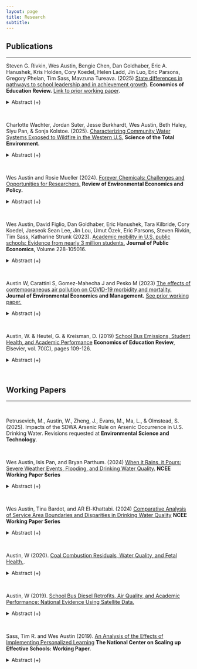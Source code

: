 ```yaml
---
layout: page
title: Research
subtitle: 
---
```


## Publications
----


Steven G. Rivkin, Wes Austin, Bengie Chen, Dan Goldhaber, Eric A. Hanushek, Kris Holden, Cory Koedel, Helen Ladd, Jin Luo, Eric Parsons, Gregory Phelan, Tim Sass, Mavzuna Tureava. (2025) [State differences in pathways to school leadership and in achievement growth](https://doi.org/10.1016/j.econedurev.2025.102699). **Economics of Education Review.** [Link to prior working paper](https://caldercenter.org/publications/path-principalship-and-value-added-cross-state-comparison-elementary-and-middle-school).

<details><summary> Abstract (+) </summary>
  <blockquote style="margin-left: 20px;">
    <p align="justify"> 
States regulate entry into principalships, including requirements for prior experience as a teacher or assistant principal, to guard against poor school leadership and bad outcomes for students. Such requirements might be expected to reduce the variation in principal quality and achievement growth by excluding applicants in the lower tail of the effectiveness distribution, but differences in state standardized tests, family circumstances, state economic conditions, and myriad state and local policies and conditions prevent direct analyses of their effects on principal quality. To learn more about their likely impacts, we describe pathways to the principalship in terms of prior teaching experience, and assistant principal and principal experience, across six states with substantial differences in context, regulations, and student populations. There are sizeable differences across states in the shares of principals without prior experiences as a teacher or assistant principal but only modest differences in estimates of the variance of principal effectiveness, which suggests that prior experience requirements create barriers to becoming a principal and do not succeed in raising the principal effectiveness floor. Schools serving more economically disadvantaged students and Black students are more likely to have principals without prior experience as a teacher, but the findings suggest that stricter prior experience requirements may not benefit—or could potentially even harm—students in schools that have more difficulty attracting and retaining principals.
      <br>
    </p> 
  </blockquote>   
</details>


&nbsp;

Charlotte Wachter, Jordan Suter, Jesse Burkhardt, Wes Austin, Beth Haley, Siyu Pan, & Sonja Kolstoe. (2025). [Characterizing Community Water Systems Exposed to Wildfire in the Western U.S.](https://doi.org/10.1016/j.scitotenv.2025.179814) **Science of the Total Environment.** 
<details><summary> Abstract (+) </summary>
  <blockquote style="margin-left: 20px;">
    <p align="justify"> 
Wildfires have increased in size and severity and so has concern over how wildfires impact water security. The current literature suggests that wildfires may negatively impact surface water quality and community drinking water systems dependent on surface water as their drinking water source. Yet few studies consider the implications for the populations served by these downstream community drinking water systems. This research contributes to a more comprehensive understanding of water security by characterizing community water systems (CWSs) historically exposed to wildfire as well as their future potential wildfire risk in the western United States. Of the 9,176 CWSs, which supply approximately 72 million people in the western United States with drinking water, we find that 64% of all CWSs (serving approximately 60 million people) in our sample experienced at least one upstream wildfire between 1984 and 2022. We also find that CWSs that rely on surface water sources and serve large populations are more likely to have been exposed to upstream wildfires. Lastly, using CWS service area boundaries, we find that upstream wildfire exposure and landscape-based wildfire hazard potential are correlated with demographic characteristics such as lower education and household income.
      <br>
    </p> 
  </blockquote>   
</details>

&nbsp;

Wes Austin and Rosie Mueller (2024). [Forever Chemicals: Challenges and Opportunities for Researchers.](https://www.journals.uchicago.edu/doi/abs/10.1086/732188) **Review of Environmental Economics and Policy.**
<details><summary> Abstract (+) </summary>
  <blockquote style="margin-left: 20px;">
    <p align="justify"> 
There is substantial academic, regulatory, and public attention on per- and polyfluoroalkyl substances (PFAS), often dubbed ``forever chemicals'' due to their resistance to degradation. PFAS are used in a wide variety of production processes and consumer products, are found in food and drinking water sources, and are subsequently ubiquitously present in samples of human blood, breast milk, and environmental media collected in the United States and globally. Exposure to PFAS has been linked to a litany of health effects including kidney and testicular cancer, immune system hypersensitivity and suppression, endocrine disruption, and adverse reproductive outcomes such as decreased fertility and lower birth weights. However, certain health endpoints are understudied in human populations and many questions remain unanswered, with  notable gaps in the literature regarding exposure pathways, health burdens, replacement PFAS, and disparate impacts. Regulation of PFAS is just beginning for many environmental media, and research opportunities described in this paper can potentially inform the development of new policies to address the PFAS problem. 
      <br>
    </p> 
  </blockquote>   
</details>


&nbsp;

Wes Austin, David Figlio, Dan Goldhaber, Eric Hanushek, Tara Kilbride, Cory Koedel, Jaeseok Sean Lee, Jin Lou, Umut Özek, Eric Parsons, Steven Rivkin, Tim Sass, Katharine Strunk (2023). [Academic mobility in U.S. public schools: Evidence from nearly 3 million students.](https://www.sciencedirect.com/science/article/pii/S0047272723001986) **Journal of Public Economics**, Volume 228-105016.

<details><summary> Abstract (+) </summary>
  <blockquote style="margin-left: 20px;">
    <p align="justify"> 
      We use administrative panel data from seven states covering nearly 3 million students to document and explore variation in “academic mobility,” a term we use to describe the extent to which students’ ranks in the distribution of academic performance change during their public schooling careers. We find that student ranks are highly persistent during elementary and secondary education—that is, academic mobility is limited in U.S. schools on the whole. Still, there is non-negligible variation in the degree of upward mobility across some student subgroups as well as individual school districts. On average, districts that exhibit the greatest upward academic mobility serve more socioeconomically advantaged populations and have higher value-added to student achievement.
      <br>
    </p> 
  </blockquote>   
</details>


&nbsp;

Austin W, Carattini S, Gomez-Mahecha J and Pesko M (2023) [The effects of contemporaneous air pollution on COVID-19 morbidity and mortality.](https://www.sciencedirect.com/science/article/pii/S0095069623000335) **Journal of Environmental Economics and Management.** [See prior working paper.](https://wesaustin.github.io/files/Air_Pollution_and_COVID_Mortality.pdf)

   <details><summary> Abstract (+) </summary>
   <blockquote>
   <p align="justify">
We examine the relationship between contemporaneous fine particulate matter exposure and COVID-19 morbidity and mortality using an instrumental variable approach. Harnessing daily changes in county-level wind direction, we show that arguably exogenous fluctuations in local air quality impact the incidence of confirmed COVID-19 cases and deaths. We find that a one &#956g/m&#179 increase in PM 2.5, or 15% of the average PM 2.5 concentration in a county, increases the number of same-day confirmed cases by 1.8% from the mean case incidence in a county. A one &#956g/m&#179 increase in PM 2.5 increases the same-day death rate by just over 4% from the mean. These effects tend to increase in magnitude over longer time horizons and are robust to a host of sensitivity tests. When analyzing potential mechanisms, we also demonstrate that an additional unit of PM 2.5 increases COVID-19-related hospitalizations by 0.8% and use of intensive care units by 0.5% on the same day. Using individual case records, we also show that higher PM 2.5 exposure at the time of case confirmation increases risk of later mechanical ventilation and mortality. These results suggest that air pollution plays an important role in mediating the severity of respiratory syndromes such as COVID-19.
   <br></p> </blockquote>   
   </details>

&nbsp;

Austin, W. & Heutel, G. & Kreisman, D. (2019) [School Bus Emissions, Student Health, and Academic Performance](https://www.sciencedirect.com/science/article/abs/pii/S0272775719301530) **Economics of Education Review**, Elsevier, vol. 70(C), pages 109-126.

   <details><summary> Abstract (+) </summary>
   <blockquote> <p align="justify"> Diesel emissions from school buses expose children to high levels of air pollution; retrofitting bus engines can substantially reduce this exposure. Using variation from 2,656 retrofits across Georgia, we estimate effects of emissions reductions on district-level health and academic achievement. We demonstrate positive effects on respiratory health, measured by a statewide test of aerobic capacity. Placebo tests on body mass index show no impact. We also find that retrofitting districts experience significant test score gains in English and smaller gains in math. Our results suggest that engine retrofits can have meaningful and cost-effective impacts on health and cognitive functioning.<br></p> </blockquote>   
   </details>

&nbsp;


## Working Papers
----   

&nbsp;

Petrusevich, M., Austin, W., Zheng, J., Evans, M., Ma, L., & Olmstead, S. (2025). Impacts of the SDWA Arsenic Rule on Arsenic Occurrence in U.S. Drinking Water. Revisions requested at **Environmental Science and Technology**. 


&nbsp;

Wes Austin, Isis Pan, and Bryan Parthum. (2024) [When it Rains, it Pours: Severe Weather Events, Flooding, and Drinking Water Quality.](https://www.epa.gov/system/files/documents/2024-12/2024-12.pdf) **NCEE Working Paper Series**

   <details><summary> Abstract (+) </summary>
   <blockquote>
   <p align="justify">
Climate change will alter the spatial distribution and intensity of precipitation. While more extreme precipitation can be costly for many reasons, a relatively under-explored burden may come in the form of disruptions to drinking water quality. These disruptions are caused by changes to the physical and chemical properties of water, the mobilization of pollution through runoff, accidental spills of hazardous substances, and water infrastructure failure, all of which are impacted by heavy precipitation events and flooding. To test how extreme precipitation impacts drinking water quality, we developed a dataset of drinking water samples spanning two decades and covering a service population of 290 million across the United States. We combine these drinking water records with daily weather information and extreme weather event records. Our results suggest that heavier precipitation is associated with greater concentrations of disinfectant byproducts and increased detection of total coliform and E. Coli bacteria. We identify the disproportionate impacts of these drinking water quality disruptions across geographic regions, water system types, and socioeconomic groups. Finally, we estimate that monetary damages associated with extreme-precipitation-induced drinking water quality disruptions are over $1 billion annually based on altered bottled water purchases, cooking and dining practices, travel needs, work or school absences, and preterm birth newborns.
   <br></p> </blockquote>   
   </details>

&nbsp;

Wes Austin, Tina Bardot, and AR El-Khattabi. (2024) [Comparative Analysis of Service Area Boundaries and Disparities in Drinking Water Quality](https://wesaustin.github.io/files/NCEE%20WP%20Service%20Area%20Boundaries%20and%20DW%20Quality.pdf) **NCEE Working Paper Series**

   <details><summary> Abstract (+) </summary>
   <blockquote>
   <p align="justify">
Service area boundaries are the geographic delineation of a drinking water system's customer base. A lack of precise service area boundaries may introduce errors in how measures of water quality are geospatially assigned in academic or regulatory work, potentially hindering our ability to locate and accurately characterize environmental justice concerns in drinking water. Many advances have been made in the collection and modelling of service areas, but there has been minimal systematic testing of the implications of employing distinct service area boundary types in the published literature. While it is generally understood that more accurate service area assignment methods will improve the precision of environmental justice analyses of drinking water quality, it is unclear how various assignment methods would impact the conclusions of empirical analyses or the potential magnitude of bias. This paper aims to fill this gap by summarizing a set of relatively novel environmental justice indicators in drinking water across all known service area assignment methods. We explore drinking water quality measures for arsenic, bacterial detection, disinfection byproduct formation, lead, nitrates, PFAS, and health-based violations of the Safe Drinking Water Act. We summarize each drinking water quality metric across service area assignment methods including the use of county served, zip codes served, the EPIC/SimpleLab dataset, boundaries created by the U.S. Geologic Survey, and a national data layer produced by EPA's Office of Research and Development. We find disparities in drinking water quality with respect to every drinking water quality metric included in this analysis, and we find that conclusions regarding the presence of a disparity depend on the service area boundary selected for at least one group of environmental justice concern for each drinking water quality measure. This paper helps to motivate the importance of collecting service areas and producing as well as maintaining a high-quality nationally consistent geodatabase of drinking water system service areas. 
   <br></p> </blockquote>   
   </details>

&nbsp;

 Austin, W (2020). [Coal Combustion Residuals, Water Quality, and Fetal Health.](https://wesaustin.github.io/files/Austin_JMP.pdf). 
   
   <details><summary> Abstract (+) </summary>
   <blockquote>
   <p align="justify">
Coal ash accounts for one third of industrial water pollution in the United States. I assess the relationship between coal ash surface water discharges and three relevant outcomes: surface water quality, municipal system water quality, and fetal health indicators from a birth certificate database in North Carolina. Identification relies on geographic variation in downstream status of monitoring sites and municipal water intake locations, plant closures or conversions, and the relative quantity of coal ash released over time. I find that coal ash releases are associated with higher conductivity and pH in both downstream surface waters and municipal water supplies sourced from these waters. Water systems affected by coal ash tend to have more Safe Drinking Water Act violations for disinfectant byproducts, inorganic chemicals, and health-based violations. I quantify the costs of coal ash water pollution with respect to fetal health and home sales. Exploiting variation arising from mothers' moves, I find that a newborn potentially exposed to coal ash water pollution is 1.7 percentage points more likely to have low birthweight compared to an unexposed sibling. I conclude by estimating how a legislative act mandating drinking well testing affected home sale prices in regions around coal ash plants. After the act, sale prices of homes within 1 mile of coal ash ponds declined by 12-14%, or over $37,000.
   <br></p> </blockquote>   
   </details>

&nbsp;

Austin, W (2019). [School Bus Diesel Retrofits, Air Quality, and Academic Performance: National Evidence Using Satellite Data.](https://wesaustin.github.io/files/Bus_Retrofits_National_102119.pdf)

   <details><summary> Abstract (+) </summary>
   <blockquote>
   <p align="justify"> 
Prior work shows that air pollution affects cognitive performance. School bus diesel emissions meaningfully contribute to this exposure for school-age children. I exploit variation in the timing and location of 17,901 school bus diesel engine retrofits or replacements across the US from 2008 to 2016 to test how these bus fleet investments affect air quality and student test scores. I use satellite-based fine particulate matter (PM 2.5) measurements from the Atmospheric Composition Analysis Group to provide the first evidence that these engine retrofits significantly improve surface-level ambient air quality, suggesting potentially large spillover benefits. Retrofitting school buses is also associated with a 0.05-0.06 standard deviation increase in standardized test scores. Moreover, each additional microgram of fine particulate matter per cubic meter is associated with a precisely-estimated decrease in English and math test scores of 0.0056 standard deviations. Finally, I calculate the benefit of these test score and air quality improvements, finding that $170 million spent in grants by the EPA led to approximately $4.75 billion in external benefits. Whether considered from a mortality and clinic cost or test score perspective, the retrofits pass a benefit-cost test. 
   <br></p> </blockquote>   
   </details> 

&nbsp;

Sass, Tim R. and Wes Austin (2019). [An Analysis of the Effects of Implementing Personalized Learning](https://wesaustin.github.io/files/NCSU_PASL_early_evaluation.pdf) **The National Center on Scaling up Effective Schools: Working Paper.** 

   <details><summary> Abstract (+) </summary>
   <blockquote>
   <p align="justify"> An increasing emphasis on principals as key to school improvement has contributed to efforts to elevate principal effectiveness that have taken various forms across the US. The primacy of the state as the focal point of educational reform elevates the value of understanding commonalities and differences among states in characteristics of principals, the distribution of principals among schools and ultimately the policies associated with more effective school leadership, particularly for disadvantaged children. This paper describes major state policies, the distribution of elementary school principals among schools along a several dimensions, and pathways to the principalship to illustrate similarities and differences among six states in the tenure and experience distributions and how these vary by student demographic characteristics and district size. Measurement of principal effectiveness and its relationship with principal characteristics and state policies would be ideal, but complications introduced by the dynamics of principal influences and confounding effects of other factors inhibit this effort. Nonetheless, school value added to achievement provides information on differences in principal effectiveness, and we report within-school variation value added across principal regimes and the associations between value added and principal characteristics. The analysis reveals many similarities and some differences among the states, some of which are related to differences in governance structures. Perhaps the most striking differences relate to the pathways to the principalship including the fraction of principals with experiences as assistant principals and teachers.
   <br></p> </blockquote>   
   </details>   






   <!--
Wes Austin, Bingjie Chen, Dan Goldhaber, Eric Hanushek, Kristian Holden, Cory Koedel, Helen Ladd, Jin Luo, Eric Parsons, Gregory Phelan, Steven Rivkin, Tim Sass, Mavzuna Turaeva (2019). [Path to the Principalship and Value Added: A Cross-state Comparison of Elementary and Middle School Principals](https://caldercenter.org/publications/path-principalship-and-value-added-cross-state-comparison-elementary-and-middle-school) **CALDER Working Paper No. 213-0119-1** 

<details><summary> Abstract (+) </summary>
  <blockquote>
    <p align="justify"> 
      An increasing emphasis on principals as key to school improvement has contributed to efforts to elevate principal effectiveness that have taken various forms across the US. The primacy of the state as the focal point of educational reform elevates the value of understanding commonalities and differences among states in characteristics of principals, the distribution of principals among schools and ultimately the policies associated with more effective school leadership, particularly for disadvantaged children. This paper describes major state policies, the distribution of elementary school principals among schools along a several dimensions, and pathways to the principalship to illustrate similarities and differences among six states in the tenure and experience distributions and how these vary by student demographic characteristics and district size. Measurement of principal effectiveness and its relationship with principal characteristics and state policies would be ideal, but complications introduced by the dynamics of principal influences and confounding effects of other factors inhibit this effort. Nonetheless, school value added to achievement provides information on differences in principal effectiveness, and we report within-school variation value added across principal regimes and the associations between value added and principal characteristics. The analysis reveals many similarities and some differences among the states, some of which are related to differences in governance structures. Perhaps the most striking differences relate to the pathways to the principalship including the fraction of principals with experiences as assistant principals and teachers.
      <br>
    </p> 
  </blockquote>   
</details>
-->


